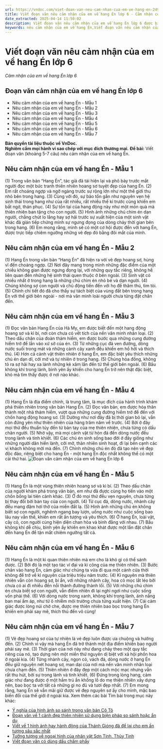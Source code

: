 ```yaml
---
url: https://vndoc.com/viet-doan-van-neu-cam-nhan-cua-em-ve-hang-en-249248
title: Viết đoạn văn nêu cảm nhận của em về hang Én lớp 6 - Cảm nhận của em về hang Én lớp 6 - VnDoc.com
date_extracted: 2025-04-14 11:50:02
description: Viết đoạn văn nêu cảm nhận của em về hang Én lớp 6 được biên soạn nhằm giúp các em HS đạt kết quả tốt trong quá trình làm bài tập và học tập môn Ngữ văn lớp 6.
keywords: nêu cảm nhận của em về hang Én,Viết đoạn văn nêu cảm nhận của em về hang Én,đoạn văn nêu cảm nhận của em về hang Én,Viết đoạn văn nêu cảm nhận của em về hang Én lớp 6,cảm nhận về hang Én,cảm nhận của em về hang Én,cảm nhận về hang Én lớp 6,cảm nhận của em về hang Én lớp 6,Viết đoạn văn khoảng 5-7 câu nêu cảm nhận của em về hàng Én,đoạn văn nêu cảm nhận về hang Én,viết đoạn văn nêu cảm nhận về hang Én,đoạn văn nêu cảm nhận về hang Én lớp 6,viết đoạn văn nêu cảm nhận về hang Én lớp 6
---
```


# Viết đoạn văn nêu cảm nhận của em về hang Én lớp 6
 _Cảm nhận của em về hang Én lớp 6_
## **Đoạn văn cảm nhận của em về hang Én lớp 6**
  * Nêu cảm nhận của em về hang Én - Mẫu 1
  * Nêu cảm nhận của em về hang Én - Mẫu 2
  * Nêu cảm nhận của em về hang Én - Mẫu 3
  * Nêu cảm nhận của em về hang Én - Mẫu 4
  * Nêu cảm nhận của em về hang Én - Mẫu 5
  * Nêu cảm nhận của em về hang Én - Mẫu 6
  * Nêu cảm nhận của em về hang Én - Mẫu 7

**Bản quyền tài liệu thuộc về VnDoc.  
Nghiêm cấm mọi hành vi sao chép với mục đích thương mại.**
**Đề bài:** Viết đoạn văn \(khoảng 5-7 câu\) nêu cảm nhận của em về hang Én.
## **Nêu cảm nhận của em về hang Én - Mẫu 1**
\(1\) Trong văn bản “Hang Én”, tác giả đã tái hiện lại và phô bày trước mắt người đọc một bức tranh thiên nhiên hoang sơ tuyệt đẹp của hang Én. \(2\) Em rất choáng ngợp và ngỡ ngàng trước sự rộng lớn như một thế giới thu nhỏ bên trong hang. \(3\) Cùng với đó, sự bảo tồn gần như nguyên vẹn hệ sinh thái trong hang như của rất nhiều, rất nhiều thế kỉ trước cũng khiến em bất ngờ, thán phục. \(4\) Sự tồn tại của hang động này như một món quà mà thiên nhiên ban tặng cho con người. \(5\) Hình ảnh những chú chim én dạn người, chẳng chút lo lắng hay sợ hãi trước sự xuất hiện của một sinh vật khác đã gián tiếp chứng minh sự ngưng đọng của dòng chảy thời gian bên trong hang. \(6\) Em mong rằng, mình sẽ có một cơ hội được đến với hang Én, được trực tiếp chiêm ngưỡng những vẻ đẹp đó bằng đôi mắt của mình.
## **Nêu cảm nhận của em về hang Én - Mẫu 2**
\(1\)  Hang Én trong văn bản “Hang Én” đã hiện ra với vẻ đẹp hoang sơ, hùng vĩ đến choáng ngợp. \(2\) Nơi đây mang trong mình những đặc điểm của một chiều không gian được ngưng đọng lại, với những quy tắc riêng, không hề liên quan đến những hệ sinh thái quen thuộc ở bên ngoài. \(3\) Sinh vật có nhiều nhất ở trong hang là những chú chim én nhỏ bé và dạn người. \(4\) Chúng không sợ con người và chủ động tiến đến với họ để thăm thú, tìm tòi. \(5\) Chính chi tiết đó đã cho thấy sự tách biệt của vùng đất bên trong hang Én với thế giới bên ngoài - nơi mà văn minh loài người chưa từng đặt chân đến.
## **Nêu cảm nhận của em về hang Én - Mẫu 3**
\(1\) Đọc văn bản Hang Én của Hà My, em được biết đến một hang động hoang sơ và kì bí, nơi còn chưa có vết tích của nền văn minh nhân loại. \(2\) Theo dấu chân của đoàn thám hiểm, em được bước qua những cung đường hiểm trở để lần vào xứ sở của én. \(3\) Từ những cục đá ven đường, dòng nước suối trong mát và những cành cây xanh đều khiến em hồ hởi và thích thú. \(4\) Hơn cả cảnh vật thiên nhiên ở  hang Én, em đặc biệt yêu thích những chú én dạn dĩ, cởi mở và tự nhiên ở trong hang. \(5\) Chúng hòa đồng, không tỏ ra sợ hãi hay xa lánh những kẻ xâm lấn đến từ thế giới bên ngoài. \(6\) Bầu không khí trong lành, bình yên ấy khiến cho hang Én trở nên thật đặc biệt, khó mà tìm thấy được ở nơi nào khác.
## **Nêu cảm nhận của em về hang Én - Mẫu 4**
\(1\) Hang Én là địa điểm chính, là trung tâm, là mục đích của hành trình khám phá thiên nhiên trong văn bản Hang Én. \(2\) Đọc văn bản, em được hóa thân thành một nhà thám hiểm, vượt qua những cung đường hiểm trở để đến với chốn hang động hoang sơ. \(3\) Dường như nơi đây đã bị thời gian bỏ lại, vẫn còn đứng yên như thiên nhiên của hàng trăm năm về trước. \(4\) Bởi ở đây mọi thứ đều thuần túy đến từ bàn tay của mẹ thiên nhiên, chưa từng có dấu chân người. \(5\) Nhờ vậy, mà mọi cảnh vật từ hòn đá đến dòng nước đều trong lành và tinh khiết. \(6\) Các chú én sinh sống bao đời ở đây giống như những người dân hiền lành, cởi mở, thản nhiên sinh hoạt, đi lại bên cạnh các vị khách không mời mà đến. \(7\) Chính những chú én đó đã tạo nên vẻ đẹp độc đáo, riêng biệt cho hang Én - một hang Én độc nhất không thể có một cái thứ hai.
![Đoạn văn cảm nhận của em về hang Én lớp 6](https://i.vdoc.vn/data/image/2023/12/07/viet-doan-van-neu-cam-nhan-cua-em-ve-hang-en-h1.jpg)
## **Nêu cảm nhận của em về hang Én - Mẫu 5**
\(1\)  Hang Én là một vùng thiên nhiên hoang sơ và kì bí. \(2\) Theo dấu chân của người khám phá trong văn bản, em như đã được cùng họ tiến vào một chốn bồng lai tiên cảnh khác. \(3\) Ở đó mọi thứ đều vẹn nguyên, chưa từng bị thay đổi bởi bàn tay của con người. \(4\) Từ cục đá, dòng nước, nhành cây đều mang đậm hơi thở của miền đất lạ. \(5\) Hình ảnh những chú én không biết sợ con người, nghênh ngang bay lượn, uống nước như cuộc sống bao lâu nay vẫn thế, khiến em rất ấn tượng và yêu thích. \(6\) Ở hang Én, loài vật, cây cỏ, con người cùng hiện diện chan hòa và bình đẳng với nhau. \(7\) Bầu không khí dễ chịu, bình yên ấy khiến em khao khát được một lần đặt chân đến hang Én để tận mắt chiêm ngưỡng tất cả.
## **Nêu cảm nhận của em về hang Én - Mẫu 6**
\(1\) Hang Én là một kì quan thiên nhiên mà em cho là khó gì có thể sánh được. \(2\) Bởi đó là một tạo tác vĩ đại và kì công của mẹ thiên nhiên. \(3\) Bước chân vào hang Én, cảm giác như chúng ta vừa đi qua một cánh cửa thời không để trở về kỉ nguyên của triệu triệu năm trước. \(4\) Kỉ nguyên mà thiên nhiên vẫn còn hoang sơ, bí ẩn, với những nhành cây, hoa cỏ mọc lắt léo bởi chưa có ai đi nhiều đến nỗi thành đường thành lối. \(5\) Với những chú chim én chưa biết sợ con người, vẫn điềm nhiên đi lại nghỉ ngơi như cuộc sống vốn phải thế. \(6\) Với dòng nước trong xanh, không khí trong lành, ánh nắng ban mai ấm áp, như từ ô nhiễm môi trường chưa từng xuất hiện. \(7\) Cái cảm giác được lòng núi chở che, được mẹ thiên nhiên bao bọc trong  hang Én khiến em phải say mê, thích thú đến vô cùng\!
## **Nêu cảm nhận của em về hang Én - Mẫu 7**
\(1\) Vẻ đẹp hoang sơ của tự nhiên là vẻ đẹp luôn được ưa chuộng và hướng đến. \(2\) Chính vì vậy mà hang Én đã trở thành một địa điểm khiến bao người phải say mê. \(3\) Thời gian của nơi này như đang chảy theo một quy tắc riêng của nó, tạo dựng nên một miền thứ nguyên dị biệt với xã hội phồn hoa ở ngoài kia. \(4\) Từng nhành cây, ngọn cỏ, vách đá, dòng nước ở hang Én đều giữ nguyên nét hoang sơ, man dại của nơi mà nền văn minh nhân loại chưa chạm đến. \(5\) Thiên nhiên ở đây đẹp một cách mộc mạc nhưng vẫn rất thu hút, bởi sự trong lành và tinh khiết. \(6\) Đứng trong lòng hang, cảm giác như đang được ở một hầm trú ẩn khổng lồ do mẹ thiên nhiên xây dựng nên, bao bọc ta với tất cả những gì no đủ và tươi đẹp nhất. \(7\) Em mong rằng, hang Én sẽ vẫn mãi giữ được vẻ đẹp nguyên sơ ấy cho mình, mặc bao biến đổi của thế giới ở ngoài kia.
Xem thêm các bài Tìm bài trong mục này khác:
  * [Ý nghĩa của hình ảnh so sánh trong văn bản Cô Tô](</y-nghia-hinh-anh-so-sanh-mat-troi-luc-binh-minh-nhu-long-do-qua-trung-thien-nhien-day-dan-249237>)
  * [Đoạn văn về 1 cảnh đẹp thiên nhiên sử dụng biện pháp so sánh hoặc ẩn dụ](</viet-doan-van-ve-mot-canh-dep-thien-nhien-su-dung-bien-phap-so-sanh-hoac-an-du-249244>)
  * [Viết về 1 hình ảnh hay hành động của Thánh Gióng đã để lại cho em ấn tượng sâu sắc nhất](</viet-doan-van-ve-mot-hinh-anh-hay-hanh-dong-cua-thanh-giong-da-de-lai-cho-em-an-tuong-sau-sac-nhat-254145>)
  * [Tưởng tượng về ngoại hình của nhân vật Sơn Tinh, Thủy Tinh](</doan-van-ghi-lai-tuong-tuong-cua-em-ve-ngoai-hinh-cua-nhan-vat-son-tinh-thuy-tinh-254151>)
  * [Viết đoạn văn có dùng dấu chấm phẩy](</viet-doan-van-co-dung-dau-cham-phay-254694>)

